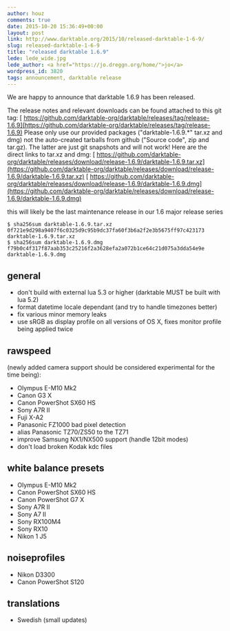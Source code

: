 ```yaml
---
author: houz
comments: true
date: 2015-10-20 15:36:49+00:00
layout: post
link: http://www.darktable.org/2015/10/released-darktable-1-6-9/
slug: released-darktable-1-6-9
title: "released darktable 1.6.9"
lede: lede_wide.jpg
lede_author: <a href="https://jo.dreggn.org/home/">jo</a>
wordpress_id: 3820
tags: announcement, darktable release
---
```


We are happy to announce that darktable 1.6.9 has been released.

The release notes and relevant downloads can be found attached to this git tag:
[ https://github.com/darktable-org/darktable/releases/tag/release-1.6.9](https://github.com/darktable-org/darktable/releases/tag/release-1.6.9)
Please only use our provided packages ("darktable-1.6.9.*" tar.xz and dmg) not the auto-created tarballs from github ("Source code", zip and tar.gz). The latter are just git snapshots and will not work! Here are the direct links to tar.xz and dmg:
[ https://github.com/darktable-org/darktable/releases/download/release-1.6.9/darktable-1.6.9.tar.xz](https://github.com/darktable-org/darktable/releases/download/release-1.6.9/darktable-1.6.9.tar.xz)
[ https://github.com/darktable-org/darktable/releases/download/release-1.6.9/darktable-1.6.9.dmg](https://github.com/darktable-org/darktable/releases/download/release-1.6.9/darktable-1.6.9.dmg)

this will likely be the last maintenance release in our 1.6 major release series

    $ sha256sum darktable-1.6.9.tar.xz
    0f721e9d298a9407f6c0325d9c95b9dc37fa60f3b6a2f2e3b5675ff97c423173
    darktable-1.6.9.tar.xz
    $ sha256sum darktable-1.6.9.dmg
    f79b0c4f317f87aab353c25216f2a3628efa2a072b1ce64c21d075a3dda54e9e
    darktable-1.6.9.dmg

## general

* don't build with external lua 5.3 or higher (darktable MUST be built with lua 5.2)
* format datetime locale dependant (and try to handle timezones better)
* fix various minor memory leaks
* use sRGB as display profile on all versions of OS X, fixes monitor profile being applied twice

## rawspeed

(newly added camera support should be considered experimental for the time being):

* Olympus E-M10 Mk2
* Canon G3 X
* Canon PowerShot SX60 HS
* Sony A7R II
* Fuji X-A2
* Panasonic FZ1000 bad pixel detection
* alias Panasonic TZ70/ZS50 to the TZ71
* improve Samsung NX1/NX500 support (handle 12bit modes)
* don't load broken Kodak kdc files

## white balance presets

* Olympus E-M10 Mk2
* Canon PowerShot SX60 HS
* Canon PowerShot G7 X
* Sony A7R II
* Sony A7 II
* Sony RX100M4
* Sony RX10
* Nikon 1 J5

## noiseprofiles

* Nikon D3300
* Canon PowerShot S120

## translations

* Swedish (small updates)
